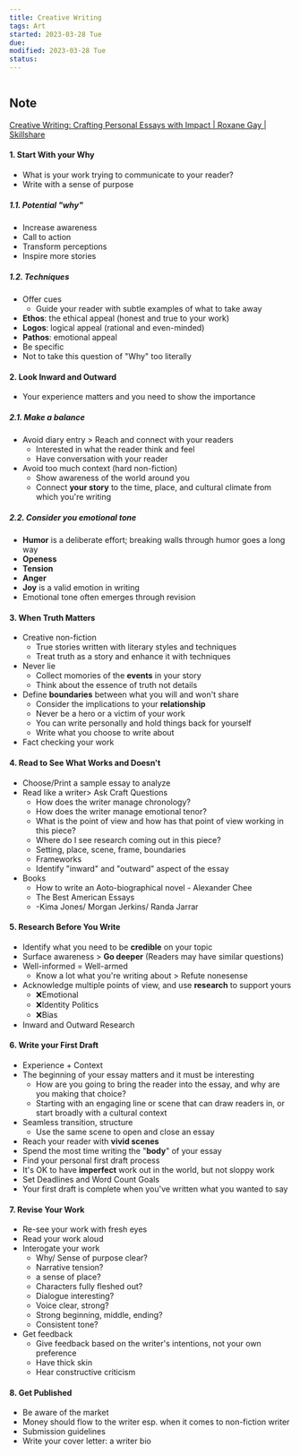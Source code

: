 ```yaml
---
title: Creative Writing
tags: Art  
started: 2023-03-28 Tue
due: 
modified: 2023-03-28 Tue
status: 
---
```

```toc
```
## Note
[Creative Writing: Crafting Personal Essays with Impact | Roxane Gay | Skillshare](https://www.skillshare.com/en/classes/Creative-Writing-Crafting-Personal-Essays-with-Impact/1709959838?via=browse-featured)
#### 1. Start With your Why
- What is your work trying to communicate to your reader?
- Write with a sense of purpose
##### 1.1. Potential "why"
- Increase awareness
- Call to action
- Transform perceptions
- Inspire more stories
##### 1.2. Techniques
- Offer cues
	- Guide your reader with subtle examples of what to take away
- **Ethos**: the ethical appeal (honest and true to your work)
- **Logos**: logical appeal (rational and even-minded)
- **Pathos**: emotional appeal
- Be specific
- Not to take this question of "Why" too literally
#### 2. Look Inward and Outward
- Your experience matters and you need to show the importance
##### 2.1. Make a balance
- Avoid diary entry > Reach and connect with your readers
	- Interested in what the reader think and feel
	- Have conversation with your reader
- Avoid too much context (hard non-fiction)
	- Show awareness of the world around you
	- Connect **your story** to the time, place, and cultural climate from which you're writing
##### 2.2. Consider you emotional tone
- **Humor** is a deliberate effort; breaking walls through humor goes a long way
- **Openess**
- **Tension**
- **Anger** 
- **Joy** is a valid emotion in writing
- Emotional tone often emerges through revision
#### 3. When Truth Matters
- Creative non-fiction
	- True stories written with literary styles and techniques
	- Treat truth as a story and enhance it with techniques
- Never lie
	- Collect momories of the **events** in your story
	- Think about the essence of truth not details
- Define **boundaries** between what you will and won't share
	- Consider the implications to your **relationship**
	- Never be a hero or a victim of your work
	- You can write personally and hold things back for yourself
	- Write what you choose to write about
- Fact checking your work
#### 4. Read to See What Works and Doesn't
- Choose/Print a sample essay to analyze
- Read like a writer> Ask Craft Questions
	- How does the writer manage chronology?
	- How does the writer manage emotional tenor?
	- What is the point of view and how has that point of view working in this piece?
	- Where do I see research coming out in this piece?
	- Setting, place, scene, frame, boundaries
	- Frameworks
	- Identify "inward" and "outward" aspect of the essay
- Books
	- How to write an Aoto-biographical novel - Alexander Chee
	- The Best American Essays
	- -Kima Jones/ Morgan Jerkins/ Randa Jarrar
#### 5. Research Before You Write
- Identify what you need to be **credible** on your topic
- Surface awareness > **Go deeper** (Readers may have similar questions)
- Well-informed = Well-armed
	- Know a lot what you're writing about > Refute nonesense
- Acknowledge multiple points of view, and use **research** to support yours 
	- ❌Emotional
	- ❌Identity Politics
	- ❌Bias
- Inward and Outward Research
#### 6. Write your First Draft
- Experience + Context
- The beginning of your essay matters and it must be interesting
	- How are you going to bring the reader into the essay, and why are you making that choice?
	- Starting with an engaging line or scene that can draw readers in, or start broadly with a cultural context
- Seamless transition, structure
	- Use the same scene to open and close an essay
- Reach your reader with **vivid scenes**
- Spend the most time writing the "**body**" of your essay
- Find your personal first draft process
- It's OK to have **imperfect** work out in the world, but not sloppy work
- Set Deadlines and Word Count Goals
- Your first draft is complete when you've written what you wanted to say
#### 7. Revise Your Work
- Re-see your work with fresh eyes
- Read your work aloud
- Interogate your work
	- Why/ Sense of purpose clear?
	- Narrative tension?
	- a sense of place?
	- Characters fully fleshed out?
	- Dialogue interesting?
	- Voice clear, strong?
	- Strong beginning, middle, ending?
	- Consistent tone?
- Get feedback
	- Give feedback based on the writer's intentions, not your own preference
	- Have thick skin
	- Hear constructive criticism
#### 8. Get Published
- Be aware of the market
- Money should flow to the writer esp. when it comes to non-fiction writer
- Submission guidelines
- Write your cover letter: a writer bio